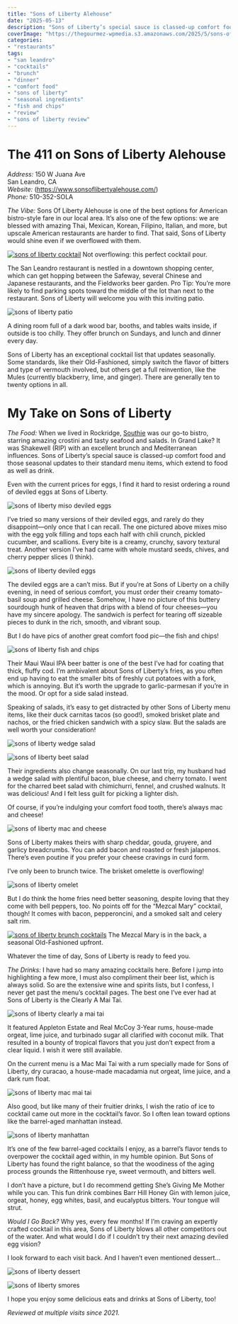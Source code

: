 ```yaml
---
title: "Sons of Liberty Alehouse"
date: "2025-05-13"
description: "Sons of Liberty’s special sauce is classed-up comfort food and  seasonal updates to their standard menu items, which extend to food as well as drink. Even with the current prices for eggs, I find it hard to resist ordering a round of deviled eggs"
coverImage: "https://thegourmez-wpmedia.s3.amazonaws.com/2025/5/sons-of-liberty+(3).jpg"
categories:
- "restaurants"
tags:
- "san leandro"
- "cocktails"
- "brunch"
- "dinner"
- "comfort food"
- "sons of liberty"
- "seasonal ingredients"
- "fish and chips"
- "review"
- "sons of liberty review"
---
```

# The 411 on Sons of Liberty Alehouse

*Address:* 150 W Juana Ave\
San Leandro, CA\
*Website:* (https://www.sonsoflibertyalehouse.com/)\
*Phone:* 510-352-SOLA

*The Vibe:* Sons Of Liberty Alehouse is one of the best options for American bistro-style fare in our local area. It’s also one of the few options: we are blessed with amazing Thai, Mexican, Korean, Filipino, Italian, and more, but upscale American restaurants are harder to find. That said, Sons of Liberty would shine even if we overflowed with them.

<div class="caption">

[![sons of liberty cocktail](https://thegourmez-wpmedia.s3.amazonaws.com/2025/5/sons-of-liberty+(5).jpg)](https://thegourmez-wpmedia.s3.amazonaws.com/2025/5/sons-of-liberty+(5).jpg) Not overflowing: this perfect cocktail pour.</div>

The San Leandro restaurant is nestled in a downtown shopping center, which can get hopping between the Safeway, several Chinese and Japanese restaurants, and the Fieldworks beer garden. Pro Tip: You’re more likely to find parking spots toward the middle of the lot than next to the restaurant. Sons of Liberty will welcome you with this inviting patio.

![sons of liberty patio](https://thegourmez-wpmedia.s3.amazonaws.com/2025/5/sons-of-liberty+(16).jpg)

A dining room full of a dark wood bar, booths, and tables waits inside, if outside is too chilly. They offer brunch on Sundays, and lunch and dinner every day.

Sons of Liberty has an exceptional cocktail list that updates seasonally. Some standards, like their Old-Fashioned, simply switch the flavor of bitters and type of vermouth involved, but others get a full reinvention, like the Mules (currently blackberry, lime, and ginger). There are generally ten to twenty options in all.

# My Take on Sons of Liberty

*The Food:* When we lived in Rockridge, [Southie](https://thegourmez.com/blog/2019-02-14-southie-oakland-review/) was our go-to bistro, starring amazing crostini and tasty seafood and salads. In Grand Lake? It was Shakewell (RIP) with an excellent brunch and Mediterranean influences. Sons of Liberty’s special sauce is classed-up comfort food and those seasonal updates to their standard menu items, which extend to food as well as drink.

Even with the current prices for eggs, I find it hard to resist ordering a round of deviled eggs at Sons of Liberty.

![sons of liberty miso deviled eggs](https://thegourmez-wpmedia.s3.amazonaws.com/2025/5/sons-of-liberty+(7).jpg)

I’ve tried so many versions of their deviled eggs, and rarely do they disappoint—only once that I can recall. The one pictured above mixes miso with the egg yolk filling and tops each half with chili crunch, pickled cucumber, and scallions. Every bite is a creamy, crunchy, savory textural treat. Another version I’ve had came with whole mustard seeds, chives, and cherry pepper slices (I think).

![sons of liberty deviled eggs](https://thegourmez-wpmedia.s3.amazonaws.com/2025/5/sons-of-liberty+(3).jpg)

The deviled eggs are a can’t miss. But if you’re at Sons of Liberty on a chilly evening, in need of serious comfort, you must order their creamy tomato-basil soup and grilled cheese. Somehow, I have no picture of this buttery sourdough hunk of heaven that drips with a blend of four cheeses—you have my sincere apology. The sandwich is perfect for tearing off sizeable pieces to dunk in the rich, smooth, and vibrant soup.

But I do have pics of another great comfort food pic—the fish and chips!

![sons of liberty fish and chips](https://thegourmez-wpmedia.s3.amazonaws.com/2025/5/sons-of-liberty+(15).jpg)

Their Maui Waui IPA beer batter is one of the best I’ve had for coating that thick, fluffy cod. I’m ambivalent about Sons of Liberty’s fries, as you often end up having to eat the smaller bits of freshly cut potatoes with a fork, which is annoying. But it’s worth the upgrade to garlic-parmesan if you’re in the mood. Or opt for a side salad instead.

Speaking of salads, it’s easy to get distracted by other Sons of Liberty menu items, like their duck carnitas tacos (so good!), smoked brisket plate and nachos, or the fried chicken sandwich with a spicy slaw. But the salads are well worth your consideration!

![sons of liberty wedge salad](https://thegourmez-wpmedia.s3.amazonaws.com/2025/5/sons-of-liberty+(9).jpg)

![sons of liberty beet salad](https://thegourmez-wpmedia.s3.amazonaws.com/2025/5/sons-of-liberty+(10).jpg)

Their ingredients also change seasonally. On our last trip, my husband had a wedge salad with plentiful bacon, blue cheese, and cherry tomato. I went for the charred beet salad with chimichurri, fennel, and crushed walnuts. It was delicious! And I felt less guilt for picking a lighter dish.

Of course, if you’re indulging your comfort food tooth, there’s always mac and cheese!

![sons of liberty mac and cheese](https://thegourmez-wpmedia.s3.amazonaws.com/2025/5/sons-of-liberty+(4).jpg)

Sons of Liberty makes theirs with sharp cheddar, gouda, gruyere, and garlicy breadcrumbs. You can add bacon and roasted or fresh jalapenos. There’s even poutine if you prefer your cheese cravings in curd form.

I’ve only been to brunch twice. The brisket omelette is overflowing!

![sons of liberty omelet](https://thegourmez-wpmedia.s3.amazonaws.com/2025/5/sons-of-liberty+(14).jpg)

But I do think the home fries need better seasoning, despite loving that they come with bell peppers, too. No points off for the “Mezcal Mary” cocktail, though! It comes with bacon, pepperoncini, and a smoked salt and celery salt rim.

<div class="caption">

[![sons of liberty brunch cocktails](https://thegourmez-wpmedia.s3.amazonaws.com/2025/5/sons-of-liberty+(12).jpg)](https://thegourmez-wpmedia.s3.amazonaws.com/2025/5/sons-of-liberty+(12).jpg) The Mezcal Mary is in the back, a seasonal Old-Fashioned upfront.</div>

Whatever the time of day, Sons of Liberty is ready to feed you.

*The Drinks:* I have had so many amazing cocktails here. Before I jump into highlighting a few more, I must also compliment their beer list, which is always solid. So are the extensive wine and spirits lists, but I confess, I never get past the menu’s cocktail pages. The best one I’ve ever had at Sons of Liberty is the Clearly A Mai Tai.

![sons of liberty clearly a mai tai](https://thegourmez-wpmedia.s3.amazonaws.com/2025/5/sons-of-liberty+(2).jpg)

It featured Appleton Estate and Real McCoy 3-Year rums, house-made orgeat, lime juice, and turbinado sugar all clarified with coconut milk. That resulted in a bounty of tropical flavors that you just don’t expect from a clear liquid. I wish it were still available.

On the current menu is a Mac Mai Tai with a rum specially made for Sons of Liberty, dry curacao, a house-made macadamia nut orgeat, lime juice, and a dark rum float.

![sons of liberty mac mai tai](https://thegourmez-wpmedia.s3.amazonaws.com/2025/5/sons-of-liberty+(8).jpg)

Also good, but like many of their fruitier drinks, I wish the ratio of ice to cocktail came out more in the cocktail’s favor. So I often lean toward options like the barrel-aged manhattan instead.

![sons of liberty manhattan](https://thegourmez-wpmedia.s3.amazonaws.com/2025/5/sons-of-liberty+(18).jpg)

It’s one of the few barrel-aged cocktails I enjoy, as a barrel’s flavor tends to overpower the cocktail aged within, in my humble opinion. But Sons of Liberty has found the right balance, so that the woodiness of the aging process grounds the Rittenhouse rye, sweet vermouth, and bitters well.

I don’t have a picture, but I do recommend getting She’s Giving Me Mother while you can. This fun drink combines Barr Hill Honey Gin with lemon juice, orgeat, honey, egg whites, basil, and eucalyptus bitters. Your tongue will strut.

*Would I Go Back?* Why yes, every few months! If I’m craving an expertly crafted cocktail in this area, Sons of Liberty blows all other competitors out of the water. And what would I do if I couldn’t try their next amazing deviled egg vision?

I look forward to each visit back. And I haven’t even mentioned dessert…

![sons of liberty dessert](https://thegourmez-wpmedia.s3.amazonaws.com/2025/5/sons-of-liberty+(17).jpg)

![sons of liberty smores](https://thegourmez-wpmedia.s3.amazonaws.com/2025/5/sons-of-liberty+(6).jpg)

I hope you enjoy some delicious eats and drinks at Sons of Liberty, too!

*Reviewed at multiple visits since 2021.*
